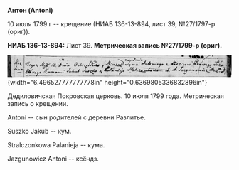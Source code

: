 **Антон (Antoni)**

10 июля 1799 г -- крещение (НИАБ 136-13-894, лист 39, №27/1797-р
(ориг)).

**НИАБ 136-13-894:** Лист 39. **Метрическая запись №27/1799-р (ориг).**

![](./media/9f07452aa0f1b03dc5207deeeaad1104edc3b03b.png){width="6.496527777777778in"
height="0.6369805336832896in"}

Дедиловичская Покровская церковь. 10 июля 1799 года. Метрическая запись
о крещении.

Antoni -- сын родителей с деревни Разлитье.

Suszko Jakub -- кум.

Stralczonkowa Palanieja -- кума.

Jazgunowicz Antoni -- ксёндз.
